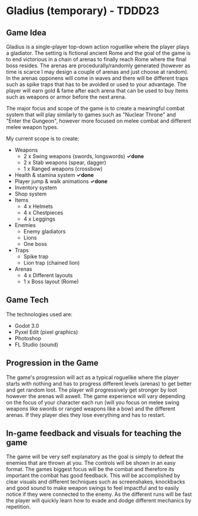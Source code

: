 # Gladius (temporary) - TDDD23

## Game Idea
Gladius is a single-player top-down action roguelike where the player plays a gladiator. The setting is fictional ancient Rome and the goal of the game is
to end victorious in a chain of arenas to finally reach Rome where the final boss resides. The arenas are procedurally/randomly generated (however as time is scarce I may design a couple of arenas and just choose at random). In the arenas opponens will come in waves and there will be different traps such as spike traps that has to be avoided or used to your advantage. The player will earn gold & fame after each arena that can be used to buy items such as weapons or armor before the next arena.

The major focus and scope of the game is to create a meaningful combat system that will play similarly to games such as "Nuclear Throne" and "Enter the Gungeon", however more focused on melee combat and different melee weapon types.

My current scope is to create:

* Weapons
    * 2 x Swing weapons (swords, longswords) <b>✓done</b>
    * 2 x Stab weapons (spear, dagger)
    * 1 x Ranged weapons (crossbow)
* Health & stamina system <b>✓done</b>
* Player jump & walk animations <b>✓done</b>
* Inventory system
* Shop system
* Items
    * 4 x Helmets
    * 4 x Chestpieces
    * 4 x Leggings
* Enemies
    * Enemy gladiators
    * Lions
    * One boss
* Traps
    * Spike trap
    * Lion trap (chained lion)
* Arenas
    * 4 x Different layouts 
    * 1 x Boss layout (Rome)


## Game Tech
The technologies used are:

* Godot 3.0
* Pyxel Edit (pixel graphics)
* Photoshop 
* FL Studio (sound)

## Progression in the Game
The game's progression will  act as a typical roguelike where the player starts with nothing and has to progress different levels (arenas) to get better and get random loot. The player will progressively get stronger by loot however the arenas will aswell. The game experience will vary depending on the focus of your character each run (will you focus on melee swing weapons like swords or ranged weapons like a bow) and the different arenas. If they player dies they lose everything and has to restart.

## In-game feedback and visuals for teaching the game
The game will be very self explanatory as the goal is simply to defeat the enemies that are thrown at you. The controls will be shown in an easy format. The games biggest focus will be the combat and therefore its important the combat has good feedback. This will be accomplished by clear visuals and different techniques such as screenshakes, knockbacks and good sound to make weapon swings to feel impactful and to easily notice if they were connected to the enemy. As the different runs will be fast the player will quickly learn how to evade and dodge different mechanics by repetition.